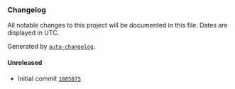 ### Changelog

All notable changes to this project will be documented in this file. Dates are displayed in UTC.

Generated by [`auto-changelog`](https://github.com/CookPete/auto-changelog).

#### Unreleased

- Initial commit [`1885875`](https://github.com/wwwoda/gulp-tasks/commit/18858759acc2d89b3c74c73db9af9a51d13e96c8)
